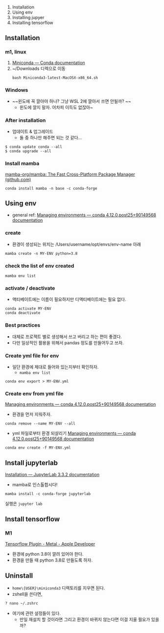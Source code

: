 1. Installation 
2. Using env
3. Installing jupyer 
4. Installing tensorflow

## Installation 
### m1, linux
1. [Miniconda — Conda documentation](https://docs.conda.io/en/latest/miniconda.html)
2. ~/Downloads 디렉으로 이동 
	```
	bash Miniconda3-latest-MacOSX-x86_64.sh
	```

### Windows
- ~~윈도에 꼭 깔아야 하나? 그냥 WSL 2에 깔아서 쓰면 안될까? ~~
	- 윈도에 깔지 말자. 어차피 이득도 없잖아~

### After installation  
- 업데이트 & 업그레이드 
	- 둘 중 하나만 해주면 되는 것 같다... 
	
```
$ conda update conda --all
$ conda upgrade --all
```

### Install mamba 
[mamba-org/mamba: The Fast Cross-Platform Package Manager (github.com)](https://github.com/mamba-org/mamba)

```
conda install mamba -n base -c conda-forge
```

## Using env 
- general ref: [Managing environments — conda 4.12.0.post25+90149568 documentation](https://docs.conda.io/projects/conda/en/latest/user-guide/tasks/manage-environments.html)

### create

- 환경이 생성되는 위치는 /Users/username/opt/envs/env-name 아래 
```
mamba create -n MY-ENV python=3.8
```

### check the list of env created
```
mamba env list  
```

### activate / deactivate 
- 액티베이트에는 이름이 필요하지만 디액티베이트에는 필요 없다. 
```
conda activate MY-ENV
conda deactivate 
```

### Best practices 
- 대체로 프로젝트 별로 생성해서 쓰고 버리고 하는 편이 좋겠다. 
- 다만 일상적인 활용을 위해서 pandas 정도를 만들어두고 쓰자. 


### Create yml file for env 
- 일단 환경에 제대로 들어와 있는지부터 확인하자. 
	- `mamba env list`
```
conda env export > MY-ENV.yml
```

### Create env from yml file 
[Managing environments — conda 4.12.0.post25+90149568 documentation](https://docs.conda.io/projects/conda/en/latest/user-guide/tasks/manage-environments.html#removing-an-environment)
- 환경을 먼저 지워주자. 
```
conda remove --name MY-ENV --all
```

- yml 파일로부터 환경 되살리기 
[Managing environments — conda 4.12.0.post25+90149568 documentation](https://docs.conda.io/projects/conda/en/latest/user-guide/tasks/manage-environments.html#creating-an-environment-from-an-environment-yml-file)
```
conda env create -f MY-ENV.yml
```

## Install jupyterlab 

[Installation — JupyterLab 3.3.2 documentation](https://jupyterlab.readthedocs.io/en/stable/getting_started/installation.html)
- mamba로 인스톨합시다! 
```
mamba install -c conda-forge jupyterlab
```
실행은 `jupyter lab`

## Install tensorflow 
### M1 
[Tensorflow Plugin - Metal - Apple Developer](https://developer.apple.com/metal/tensorflow-plugin/)
- 환경에 python 3.8이 깔려 있어야 한다. 
- 환경을 만들 때 python 3.8로 만들도록 하자. 

## Uninstall
- `home\{USER}\miniconda3`  디렉토리를 지우면 된다. 
- zshell을 쓴다면, 

```bash
? nano ~/.zshrc
```

- 여기에 관련 설정들이 있다. 
	- 만일 재설치 할 것이라면 그리고 환경이 바뀌지 않는다면 이걸 지울 필요가 있을까? 






 